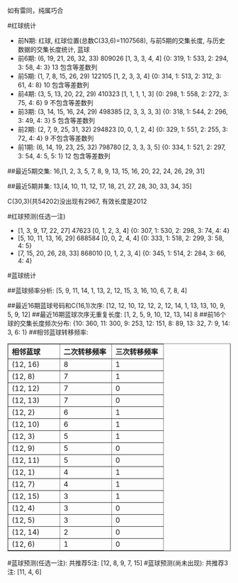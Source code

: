 <!-- 
.. title: 双色球2011081期(2011-07-14)数据分析报告
.. slug: slott-2011081-2011-07-14-report
.. date: 2011-07-15 08:00:00 UTC+08:00
.. tags: Lottery
.. link: 
.. description: 
.. type: text
-->

如有雷同，纯属巧合

<!-- TEASER_END-->

#红球统计

- 前N期: 红球, 红球位置(总数C(33,6)=1107568), 与前5期的交集长度, 与历史数据的交集长度统计, 蓝球
- 前6期: (6, 19, 21, 26, 32, 33) 809026 [1, 3, 3, 4, 4] {0: 319, 1: 533, 2: 294, 3: 58, 4: 3} 13 包含等差数列
- 前5期: (1, 7, 8, 15, 26, 29) 122105 [1, 2, 3, 3, 4] {0: 314, 1: 513, 2: 312, 3: 61, 4: 8} 10 包含等差数列
- 前4期: (3, 5, 13, 20, 22, 29) 410323 [1, 1, 1, 1, 3] {0: 298, 1: 558, 2: 272, 3: 75, 4: 6} 9 不包含等差数列
- 前3期: (3, 14, 15, 16, 24, 29) 498385 [2, 3, 3, 3, 3] {0: 318, 1: 544, 2: 296, 3: 49, 4: 3} 5 包含等差数列
- 前2期: (2, 7, 9, 25, 31, 32) 294823 [0, 0, 1, 2, 4] {0: 329, 1: 551, 2: 255, 3: 72, 4: 4} 9 不包含等差数列
- 前1期: (6, 14, 19, 23, 25, 32) 798780 [2, 3, 3, 3, 5] {0: 334, 1: 521, 2: 297, 3: 54, 4: 5, 5: 1} 12 包含等差数列

##最近5期交集:
16,[1, 2, 3, 5, 7, 8, 9, 13, 15, 16, 20, 22, 24, 26, 29, 31]

##最近5期并集:
13,[4, 10, 11, 12, 17, 18, 21, 27, 28, 30, 33, 34, 35]

C(30,3)(共54202)没出现有2967, 
有效长度是2012

#红球预测(任选一注)

- [1, 3, 9, 17, 22, 27] 47623 [0, 1, 2, 3, 4] {0: 307, 1: 530, 2: 298, 3: 74, 4: 4}
- [5, 10, 11, 13, 16, 29] 688584 [0, 0, 2, 4, 4] {0: 333, 1: 518, 2: 299, 3: 58, 4: 5}
- [7, 15, 20, 26, 28, 33] 868010 [0, 1, 2, 3, 4] {0: 345, 1: 514, 2: 284, 3: 66, 4: 4}

#蓝球统计

##蓝球频率分析:
[5, 9, 11, 14, 1, 13, 2, 12, 15, 3, 16, 10, 6, 7, 8, 4]

##最近16期蓝球号码和C(16,1)次序:
[12, 12, 10, 12, 12, 2, 12, 14, 1, 13, 13, 10, 9, 5, 9, 12]
##最近16期蓝球次序无重复长度:
[1, 2, 5, 9, 10, 12, 13, 14] 8
##前16个球的交集长度频次分布:
{10: 360, 11: 300, 9: 253, 12: 151, 8: 89, 13: 32, 7: 9, 14: 3, 6: 1}
##相邻蓝球转移频率:
<table border="1" class="table table-striped dataframe">
  <thead>
    <tr style="text-align: left;">
      <th style="min-width: 100px;">相邻蓝球</th>
      <th style="min-width: 100px;">二次转移频率</th>
      <th style="min-width: 100px;">三次转移频率</th>
    </tr>
  </thead>
  <tbody>
    <tr>
      <td> (12, 16)</td>
      <td> 8</td>
      <td> 1</td>
    </tr>
    <tr>
      <td>  (12, 8)</td>
      <td> 7</td>
      <td> 1</td>
    </tr>
    <tr>
      <td> (12, 12)</td>
      <td> 7</td>
      <td> 0</td>
    </tr>
    <tr>
      <td> (12, 13)</td>
      <td> 7</td>
      <td> 0</td>
    </tr>
    <tr>
      <td>  (12, 2)</td>
      <td> 6</td>
      <td> 1</td>
    </tr>
    <tr>
      <td> (12, 10)</td>
      <td> 6</td>
      <td> 1</td>
    </tr>
    <tr>
      <td>  (12, 3)</td>
      <td> 5</td>
      <td> 1</td>
    </tr>
    <tr>
      <td>  (12, 9)</td>
      <td> 5</td>
      <td> 0</td>
    </tr>
    <tr>
      <td> (12, 11)</td>
      <td> 5</td>
      <td> 0</td>
    </tr>
    <tr>
      <td>  (12, 1)</td>
      <td> 4</td>
      <td> 1</td>
    </tr>
    <tr>
      <td>  (12, 7)</td>
      <td> 4</td>
      <td> 1</td>
    </tr>
    <tr>
      <td> (12, 15)</td>
      <td> 3</td>
      <td> 1</td>
    </tr>
    <tr>
      <td>  (12, 4)</td>
      <td> 3</td>
      <td> 0</td>
    </tr>
    <tr>
      <td>  (12, 5)</td>
      <td> 3</td>
      <td> 0</td>
    </tr>
    <tr>
      <td> (12, 14)</td>
      <td> 2</td>
      <td> 0</td>
    </tr>
    <tr>
      <td>  (12, 6)</td>
      <td> 1</td>
      <td> 0</td>
    </tr>
  </tbody>
</table>
#蓝球预测(任选一注):
共推荐5注: [12, 8, 9, 7, 15]
#蓝球预测(尚未出现):
共推荐3注: [11, 4, 6]

